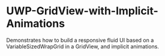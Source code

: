 # UWP-GridView-with-Implicit-Animations
Demonstrates how to build a responsive fluid UI based on a VariableSizedWrapGrid in a GridView, and implicit animations.
